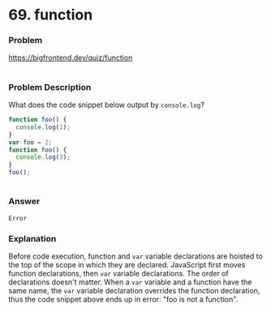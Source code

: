 # 69. function

### Problem

https://bigfrontend.dev/quiz/function

#

### Problem Description

What does the code snippet below output by `console.log`?

```js
function foo() {
  console.log(1);
}
var foo = 2;
function foo() {
  console.log(3);
}
foo();
```

#

### Answer

```
Error
```

### Explanation

Before code execution, function and `var` variable declarations are hoisted to the top of the scope in which they are declared. JavaScript first moves function declarations, then `var` variable declarations. The order of declarations doesn't matter. When a `var` variable and a function have the same name, the `var` variable declaration overrides the function declaration, thus the code snippet above ends up in error: "foo is not a function".
